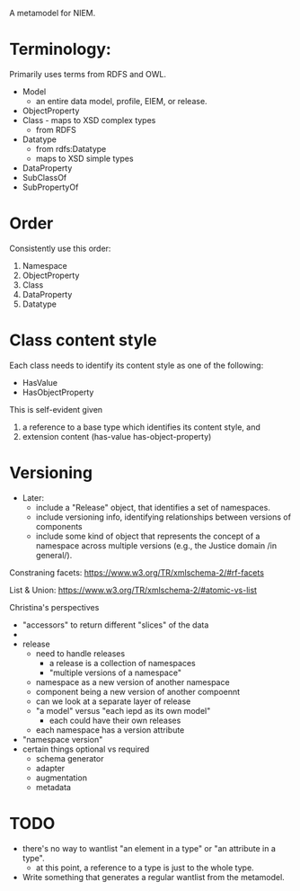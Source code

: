 A metamodel for NIEM.

# Terminology:

Primarily uses terms from RDFS and OWL.

- Model
    - an entire data model, profile, EIEM, or release.
- ObjectProperty
- Class - maps to XSD complex types
    - from RDFS
- Datatype
    - from rdfs:Datatype
    - maps to XSD simple types
- DataProperty
- SubClassOf
- SubPropertyOf

# Order

Consistently use this order:

1. Namespace
2. ObjectProperty
3. Class
4. DataProperty
5. Datatype

# Class content style

Each class needs to identify its content style as one of the following:
- HasValue
- HasObjectProperty

This is self-evident given
1. a reference to a base type which identifies its content style, and
2. extension content (has-value has-object-property)

# Versioning

- Later: 
    - include a "Release" object, that identifies a set of namespaces.
    - include versioning info, identifying relationships between versions of components
    - include some kind of object that represents the concept of a namespace across multiple versions (e.g., the Justice domain /in general/).
    
    
    


Constraning facets: <https://www.w3.org/TR/xmlschema-2/#rf-facets>

List & Union: <https://www.w3.org/TR/xmlschema-2/#atomic-vs-list>


Christina's perspectives
- "accessors" to return different "slices" of the data
- 
- release
    - need to handle releases
        - a release is a collection of namespaces
        - "multiple versions of a namespace"
    - namespace as a new version of another namespace
    - component being a new version of another compoennt
    - can we look at a separate layer of release
    - "a model" versus "each iepd as its own model"
        - each could have their own releases
    - each namespace has a version attribute
- "namespace version"
- certain things optional vs required
    - schema generator
    - adapter
    - augmentation
    - metadata

# TODO

- there's no way to wantlist "an element in a type" or "an attribute in a type".
    - at this point, a reference to a type is just to the whole type.
- Write something that generates a regular wantlist from the metamodel.

